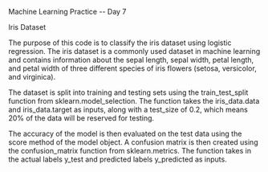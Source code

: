 Machine Learning Practice -- Day 7

Iris Dataset

The purpose of this code is to classify the iris dataset using logistic regression. The iris dataset is a commonly used dataset in machine learning and contains information about the sepal length, sepal width, petal length, and petal width of three different species of iris flowers (setosa, versicolor, and virginica).

The dataset is split into training and testing sets using the train_test_split function from sklearn.model_selection. The function takes the iris_data.data and iris_data.target as inputs, along with a test_size of 0.2, which means 20% of the data will be reserved for testing.

The accuracy of the model is then evaluated on the test data using the score method of the model object. A confusion matrix is then created using the confusion_matrix function from sklearn.metrics. The function takes in the actual labels y_test and predicted labels y_predicted as inputs.
